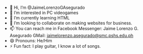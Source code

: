 - 👋 Hi, I’m @JaimeLorenzoGAsegurado
- 👀 I’m interested in PC videogames
- 🌱 I’m currently learning HTML
- 💞️ I’m looking to collaborate on making websites for business.
- 📫 You can reach me in
        Facebook Messenger: Jaime Lorenzo G. Asegurado
        GMail: jaimelorenzo.asegurado@smc.pshs.edu.ph
- 😄 Pronouns: He/Him
- ⚡ Fun fact: I play guitar, I know a lot of songs.

<!---
JaimeLorenzoGAsegurado/JaimeLorenzoGAsegurado is a ✨ special ✨ repository because its `README.md` (this file) appears on your GitHub profile.
You can click the Preview link to take a look at your changes.
--->
